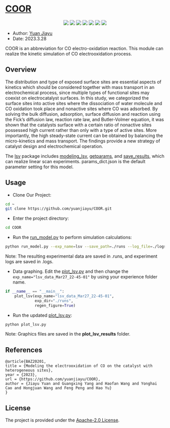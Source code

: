 # [COOR](https://github.com/yuanjiayu/COOR)

<p align="center">
    <a href="./LICENSE"><img src="https://img.shields.io/badge/license-Apache%202-red.svg"></a>
    <a href="support os"><img src="https://img.shields.io/badge/os-linux%2C%20win%2C%20mac-pink.svg"></a>
    <a href=""><img src="https://img.shields.io/badge/python-3.7+-aff.svg"></a>
    <a href="https://github.com/yuanjiayu/COOR/graphs/contributors"><img src="https://img.shields.io/github/contributors/yuanjiayu/COOR?color=9ea"></a>
    <a href="https://github.com/yuanjiayu/COOR/commits"><img src="https://img.shields.io/github/commit-activity/m/yuanjiayu/COOR?color=3af"></a>
    <a href="https://github.com/yuanjiayu/COOR/issues"><img src="https://img.shields.io/github/issues/yuanjiayu/COOR?color=9cc"></a>
    <a href="https://github.com/yuanjiayu/COOR/stargazers"><img src="https://img.shields.io/github/stars/yuanjiayu/COOR?color=ccf"></a>
</p>





* Author: [Yuan Jiayu](https://github.com/yuanjiayu)    
* Date: 2023.3.28


COOR is an abbreviation for CO electro-oxidation reaction.
This module can realize the kinetic simulation of CO electrooxidation process.

## Overview
The distribution and type of exposed surface sites are essential aspects of kinetics which should be considered together with mass transport in an electrochemical process, since multiple types of functional sites may coexist on electrocatalyst surfaces. In this study, we categorized the surface sites into active sites where the dissociation of water molecule and CO oxidation took place and nonactive sites where CO was adsorbed. By solving the bulk diffusion, adsorption, surface diffusion and reaction using the Fick’s diffusion law, reaction rate law, and Butler-Volmer equation, it was shown that the catalysts surface with a certain ratio of nonactive sites possessed high current rather than only with a type of active sites. More importantly, the high steady-state current can be obtained by balancing the micro-kinetics and mass transport. The findings provide a new strategy of catalyst design and electrochemical operation.

The [lsv](./lsv) package includes [modeling_lsv](./lsv/modeling_lsv.py), [getparams](./lsv/getparams.py), and [save_results](./lsv/getparams.py), which can realize linear scan experiments.
params_dict.json is the default parameter setting for this model.

## Usage

* Clone Our Project:
```bash
cd ~
git clone https://github.com/yuanjiayu/COOR.git
```
* Enter the project directory:
```bash
cd COOR
```
* Run the [run_model.py](./run_model.py) to perform simulation calculations:
```bash
python run_model.py --exp_name=lsv --save_path=./runs --log_file=./logs
```  
Note: The resulting experimental data are saved in .runs, and experiment logs are saved in .logs.    

* Data graphing. Edit the [plot_lsv.py](./plot_lsv.py) and then change the ```exp_name="lsv_data_Mar27_22-45-01"``` by using your experience folder name.
```python
if __name__ == "__main__":
    plot_lsv(exp_name="lsv_data_Mar27_22-45-01", 
             exp_dir="./runs",
             regen_figure=True)
```
* Run the updated [plot_lsv.py](./plot_lsv.py):
```bash
python plot_lsv.py
```
Note: Graphics files are saved in the **plot_lsv_results** folder.    

## References

```
@article{BAZ20201,
title = {Modeling the electrooxidation of CO on the catalyst with heterogeneous sites},
year = {2023},
url = {https://github.com/yuanjiayu/COOR},
author = {Jiayu Yuan and Guangxing Yang and Haofan Wang and Yonghai Cao and Hongjuan Wang and Feng Peng and Hao Yu}
}
```

## License
The project is provided under the [Apache-2.0 License](https://github.com/scutcyr/dstc11-simmc2.1-scut-bds-lab/blob/main/LICENSE).

